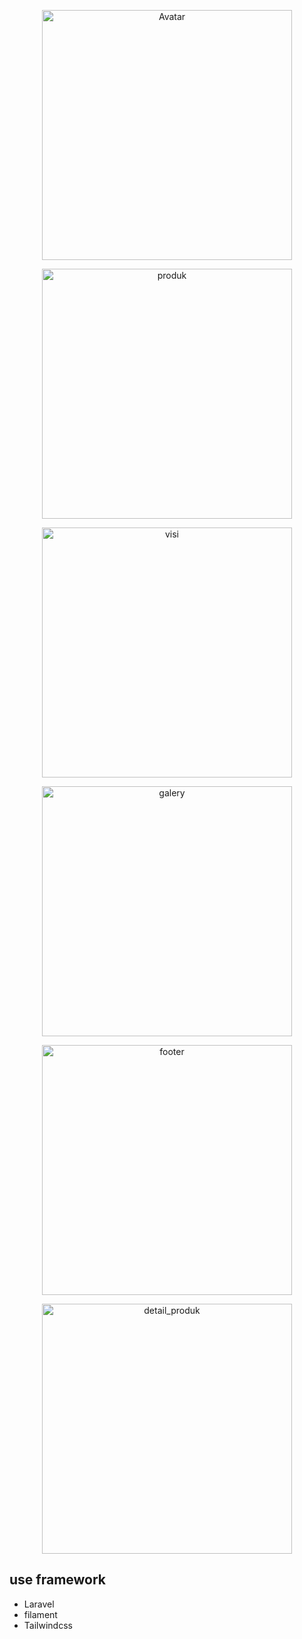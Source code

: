 <p align="center"><img src="https://drive.google.com/file/d/1FP-8afXjvXzg7iwYgyXzrokCQ9grbZVd/view" width="400" alt="Avatar"></p>
<p align="center"><img src="https://drive.google.com/file/d/1iJbKJ5skVparn0XbKt5Ml3e8unRPtWH1/view?usp=sharing" width="400" alt="produk"></p>
<p align="center"><img src="https://drive.google.com/file/d/1_mn7IbaCnSTBREoWIh_oayVnvofTfcaI/view?usp=sharing" width="400" alt="visi"></p>
<p align="center"><img src="https://drive.google.com/file/d/1KobzuJjMVx1DxDeogxFLrS49ubbUdga2/view?usp=sharing" width="400" alt="galery"></p>
<p align="center"><img src="https://drive.google.com/file/d/1BsggRSBZXkpsA8G1y9JKUzsCPJ_WrIQm/view?usp=sharing" width="400" alt="footer"></p>
<p align="center"><img src="https://drive.google.com/file/d/1RGuKDxBjENOP3EgnJD-iisTv4XD8EWsQ/view?usp=sharing" width="400" alt="detail_produk"></p>

## use framework
<ul>
    <li>Laravel</li>
    <li>filament</li>
    <li>Tailwindcss</li>
</ul>


